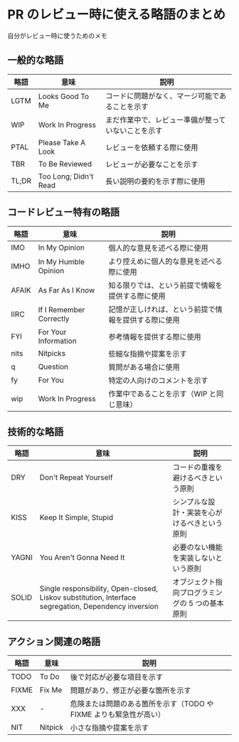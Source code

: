 # PR のレビュー時に使える略語のまとめ

自分がレビュー時に使うためのメモ

## 一般的な略語

| 略語  | 意味                  | 説明                                               |
| ----- | --------------------- | -------------------------------------------------- |
| LGTM  | Looks Good To Me      | コードに問題がなく、マージ可能であることを示す     |
| WIP   | Work In Progress      | まだ作業中で、レビュー準備が整っていないことを示す |
| PTAL  | Please Take A Look    | レビューを依頼する際に使用                         |
| TBR   | To Be Reviewed        | レビューが必要なことを示す                         |
| TL;DR | Too Long; Didn't Read | 長い説明の要約を示す際に使用                       |

## コードレビュー特有の略語

| 略語  | 意味                    | 説明                                                 |
| ----- | ----------------------- | ---------------------------------------------------- |
| IMO   | In My Opinion           | 個人的な意見を述べる際に使用                         |
| IMHO  | In My Humble Opinion    | より控えめに個人的な意見を述べる際に使用             |
| AFAIK | As Far As I Know        | 知る限りでは、という前提で情報を提供する際に使用     |
| IIRC  | If I Remember Correctly | 記憶が正しければ、という前提で情報を提供する際に使用 |
| FYI   | For Your Information    | 参考情報を提供する際に使用                           |
| nits  | Nitpicks                | 些細な指摘や提案を示す                               |
| q     | Question                | 質問がある場合に使用                                 |
| fy    | For You                 | 特定の人向けのコメントを示す                         |
| wip   | Work In Progress        | 作業中であることを示す（WIP と同じ意味）             |

## 技術的な略語

| 略語  | 意味                                                                                                 | 説明                                            |
| ----- | ---------------------------------------------------------------------------------------------------- | ----------------------------------------------- |
| DRY   | Don't Repeat Yourself                                                                                | コードの重複を避けるべきという原則              |
| KISS  | Keep It Simple, Stupid                                                                               | シンプルな設計・実装を心がけるべきという原則    |
| YAGNI | You Aren't Gonna Need It                                                                             | 必要のない機能を実装しないという原則            |
| SOLID | Single responsibility, Open-closed, Liskov substitution, Interface segregation, Dependency inversion | オブジェクト指向プログラミングの 5 つの基本原則 |

## アクション関連の略語

| 略語  | 意味    | 説明                                                               |
| ----- | ------- | ------------------------------------------------------------------ |
| TODO  | To Do   | 後で対応が必要な項目を示す                                         |
| FIXME | Fix Me  | 問題があり、修正が必要な箇所を示す                                 |
| XXX   | -       | 危険または問題のある箇所を示す（TODO や FIXME よりも緊急性が高い） |
| NIT   | Nitpick | 小さな指摘や提案を示す                                             |
